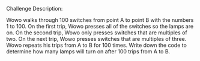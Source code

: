 Challenge Description:

Wowo walks through 100 switches from point A to point B with the numbers 1 to 100. On the first trip, Wowo presses all of the switches so the lamps are on. On the second trip, Wowo only presses switches that are multiples of two. On the next trip, Wowo presses switches that are multiples of three. Wowo repeats his trips from A to B for 100 times. Write down the code to determine how many lamps will turn on after 100 trips from A to B.
